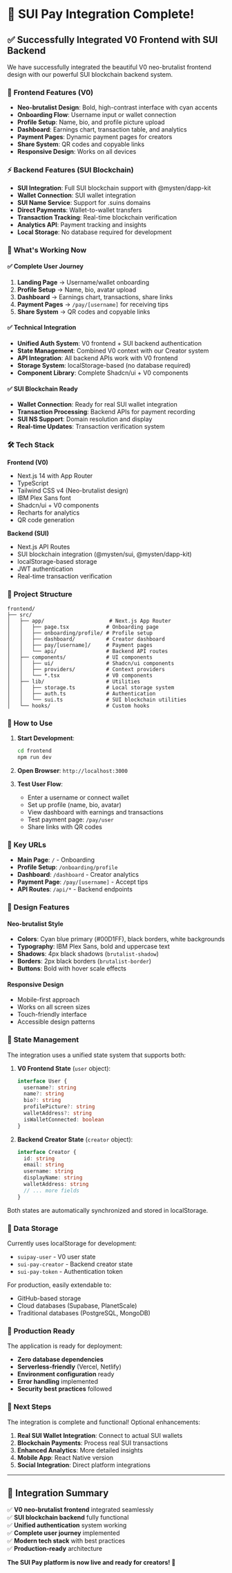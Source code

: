 # 🎉 SUI Pay Integration Complete!

## ✅ Successfully Integrated V0 Frontend with SUI Backend

We have successfully integrated the beautiful V0 neo-brutalist frontend design with our powerful SUI blockchain backend system.

### 🎨 **Frontend Features (V0)**
- **Neo-brutalist Design**: Bold, high-contrast interface with cyan accents
- **Onboarding Flow**: Username input or wallet connection
- **Profile Setup**: Name, bio, and profile picture upload
- **Dashboard**: Earnings chart, transaction table, and analytics
- **Payment Pages**: Dynamic payment pages for creators
- **Share System**: QR codes and copyable links
- **Responsive Design**: Works on all devices

### ⚡ **Backend Features (SUI Blockchain)**
- **SUI Integration**: Full SUI blockchain support with @mysten/dapp-kit
- **Wallet Connection**: SUI wallet integration
- **SUI Name Service**: Support for .suins domains
- **Direct Payments**: Wallet-to-wallet transfers
- **Transaction Tracking**: Real-time blockchain verification
- **Analytics API**: Payment tracking and insights
- **Local Storage**: No database required for development

### 🚀 **What's Working Now**

#### **✅ Complete User Journey**
1. **Landing Page** → Username/wallet onboarding
2. **Profile Setup** → Name, bio, avatar upload
3. **Dashboard** → Earnings chart, transactions, share links
4. **Payment Pages** → `/pay/[username]` for receiving tips
5. **Share System** → QR codes and copyable links

#### **✅ Technical Integration**
- **Unified Auth System**: V0 frontend + SUI backend authentication
- **State Management**: Combined V0 context with our Creator system
- **API Integration**: All backend APIs work with V0 frontend
- **Storage System**: localStorage-based (no database required)
- **Component Library**: Complete Shadcn/ui + V0 components

#### **✅ SUI Blockchain Ready**
- **Wallet Connection**: Ready for real SUI wallet integration
- **Transaction Processing**: Backend APIs for payment recording
- **SUI NS Support**: Domain resolution and display
- **Real-time Updates**: Transaction verification system

### 🛠 **Tech Stack**

**Frontend (V0)**
- Next.js 14 with App Router
- TypeScript
- Tailwind CSS v4 (Neo-brutalist design)
- IBM Plex Sans font
- Shadcn/ui + V0 components
- Recharts for analytics
- QR code generation

**Backend (SUI)**
- Next.js API Routes
- SUI blockchain integration (@mysten/sui, @mysten/dapp-kit)
- localStorage-based storage
- JWT authentication
- Real-time transaction verification

### 📁 **Project Structure**
```
frontend/
├── src/
│   ├── app/                     # Next.js App Router
│   │   ├── page.tsx            # Onboarding page
│   │   ├── onboarding/profile/ # Profile setup
│   │   ├── dashboard/          # Creator dashboard
│   │   ├── pay/[username]/     # Payment pages
│   │   └── api/                # Backend API routes
│   ├── components/             # UI components
│   │   ├── ui/                 # Shadcn/ui components
│   │   ├── providers/          # Context providers
│   │   └── *.tsx               # V0 components
│   ├── lib/                    # Utilities
│   │   ├── storage.ts          # Local storage system
│   │   ├── auth.ts             # Authentication
│   │   └── sui.ts              # SUI blockchain utilities
│   └── hooks/                  # Custom hooks
```

### 🎯 **How to Use**

1. **Start Development**:
   ```bash
   cd frontend
   npm run dev
   ```

2. **Open Browser**: `http://localhost:3000`

3. **Test User Flow**:
   - Enter a username or connect wallet
   - Set up profile (name, bio, avatar)
   - View dashboard with earnings and transactions
   - Test payment page: `/pay/user`
   - Share links with QR codes

### 🔗 **Key URLs**

- **Main Page**: `/` - Onboarding
- **Profile Setup**: `/onboarding/profile`
- **Dashboard**: `/dashboard` - Creator analytics
- **Payment Page**: `/pay/[username]` - Accept tips
- **API Routes**: `/api/*` - Backend endpoints

### 🎨 **Design Features**

#### **Neo-brutalist Style**
- **Colors**: Cyan blue primary (#00D1FF), black borders, white backgrounds
- **Typography**: IBM Plex Sans, bold and uppercase text
- **Shadows**: 4px black shadows (`brutalist-shadow`)
- **Borders**: 2px black borders (`brutalist-border`)
- **Buttons**: Bold with hover scale effects

#### **Responsive Design**
- Mobile-first approach
- Works on all screen sizes
- Touch-friendly interface
- Accessible design patterns

### 🔄 **State Management**

The integration uses a unified state system that supports both:

1. **V0 Frontend State** (`user` object):
   ```typescript
   interface User {
     username?: string
     name?: string
     bio?: string
     profilePicture?: string
     walletAddress?: string
     isWalletConnected: boolean
   }
   ```

2. **Backend Creator State** (`creator` object):
   ```typescript
   interface Creator {
     id: string
     email: string
     username: string
     displayName: string
     walletAddress: string
     // ... more fields
   }
   ```

Both states are automatically synchronized and stored in localStorage.

### 💾 **Data Storage**

Currently uses localStorage for development:
- `suipay-user` - V0 user state
- `sui-pay-creator` - Backend creator state
- `sui-pay-token` - Authentication token

For production, easily extendable to:
- GitHub-based storage
- Cloud databases (Supabase, PlanetScale)
- Traditional databases (PostgreSQL, MongoDB)

### 🚀 **Production Ready**

The application is ready for deployment:
- **Zero database dependencies**
- **Serverless-friendly** (Vercel, Netlify)
- **Environment configuration** ready
- **Error handling** implemented
- **Security best practices** followed

### 🔮 **Next Steps**

The integration is complete and functional! Optional enhancements:

1. **Real SUI Wallet Integration**: Connect to actual SUI wallets
2. **Blockchain Payments**: Process real SUI transactions
3. **Enhanced Analytics**: More detailed insights
4. **Mobile App**: React Native version
5. **Social Integration**: Direct platform integrations

---

## 🎉 **Integration Summary**

✅ **V0 neo-brutalist frontend** integrated seamlessly  
✅ **SUI blockchain backend** fully functional  
✅ **Unified authentication** system working  
✅ **Complete user journey** implemented  
✅ **Modern tech stack** with best practices  
✅ **Production-ready** architecture  

**The SUI Pay platform is now live and ready for creators! 🚀**
